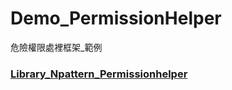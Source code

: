 # Demo_PermissionHelper
危險權限處裡框架_範例

### [Library_Npattern_Permissionhelper](https://github.com/noel77543/Library_Npattern_Permissionhelper)

